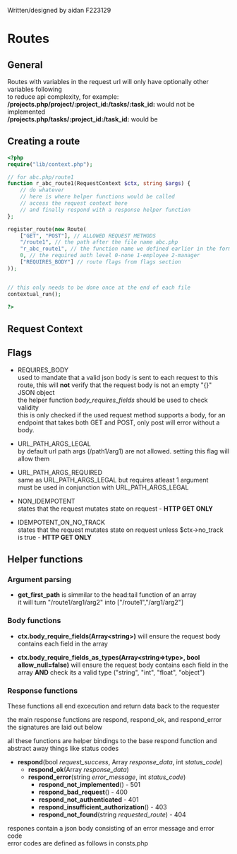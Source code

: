 Written/designed by aidan F223129
# Routes
## General
Routes with variables in the request url will only have optionally other variables following  
to reduce api complexity, for example:  
**/projects.php/project/:project_id:/tasks/:task_id:** would not be implemented  
**/projects.php/tasks/:project_id:/task_id:** would be

## Creating a route

```php
<?php
require("lib/context.php");

// for abc.php/route1
function r_abc_route1(RequestContext $ctx, string $args) {
    // do whatever
    // here is where helper functions would be called
    // access the request context here
    // and finally respond with a response helper function
};

register_route(new Route(
    ["GET", "POST"], // ALLOWED REQUEST METHODS
    "/route1", // the path after the file name abc.php
    "r_abc_route1", // the function name we defined earlier in the form r_(filename)_(routename)
    0, // the required auth level 0-none 1-employee 2-manager 
    ["REQUIRES_BODY"] // route flags from flags section
));


// this only needs to be done once at the end of each file
contextual_run();

?>
```

## Request Context

## Flags
- REQUIRES_BODY  
used to mandate that a valid json body is sent to each request to this route, this will **not** verify that the request body is not an empty "{}" JSON object  
the helper function *body_requires_fields* should be used to check validity  
this is only checked if the used request method supports a body, for an endpoint that takes both GET and POST, only post will error without a body.

- URL_PATH_ARGS_LEGAL  
by default url path args (/path1/arg1) are not allowed. setting this flag will allow them

- URL_PATH_ARGS_REQUIRED  
same as URL_PATH_ARGS_LEGAL but requires atleast 1 argument  
must be used in conjunction with URL_PATH_ARGS_LEGAL

- NON_IDEMPOTENT  
states that the request mutates state on request - **HTTP GET ONLY**

- IDEMPOTENT_ON_NO_TRACK  
states that the request mutates state on request unless $ctx->no_track is true - **HTTP GET ONLY**

## Helper functions

### Argument parsing
- **get_first_path** is simmilar to the head:tail function of an array  
  it will turn "/route1/arg1/arg2" into ["/route1","/arg1/arg2"]

### Body functions
- **ctx.body_require_fields(Array\<string\>)** will ensure the request body contains each field in the array

- **ctx.body_require_fields_as_types(Array\<string=>type\>, bool allow_null=false)** will ensure the request body contains each field in the array **AND** check its a valid type ("string", "int", "float", "object")

### Response functions
These functions all end excecution and return data back to the requester  

the main response functions are respond, respond_ok, and respond_error  
the signatures are laid out below  

all these functions are helper bindings to the base respond function and abstract away things like status codes

- **respond**(bool *request_success*, Array *response_data*, int *status_code*)
  - **respond_ok**(Array *response_data*)
  - **respond_error**(string *error_message*, int *status_code*)
    - **respond_not_implemented**() - 501
    - **respond_bad_request**() - 400
    - **respond_not_authenticated** - 401
    - **respond_insufficient_authorization**() - 403
    - **respond_not_found**(string *requested_route*) - 404
  
respones contain a json body consisting of an error message and error code  
error codes are defined as follows in consts.php